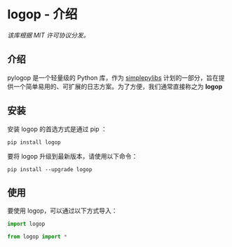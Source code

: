 # logop - 介绍

_该库根据 MIT 许可协议分发。_

## 介绍

pylogop 是一个轻量级的 Python 库，作为 [simplepylibs](https://github.com/numlinka/simplepylibs) 计划的一部分，旨在提供一个简单易用的、可扩展的日志方案。为了方便，我们通常直接称之为 **logop** 

## 安装

安装 logop 的首选方式是通过 pip ：

```shell
pip install logop
```

要将 logop 升级到最新版本，请使用以下命令：

```shell
pip install --upgrade logop
```

## 使用

要使用 logop，可以通过以下方式导入：

```Python
import logop
```

```Python
from logop import *
```
